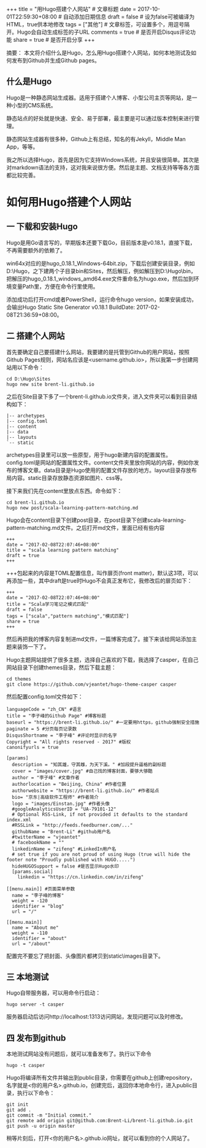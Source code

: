 +++
title = "用Hugo搭建个人网站"  # 文章标题
date = 2017-10-01T22:59:30+08:00  # 自动添加日期信息
draft = false  # 设为false可被编译为HTML，true供本地修改
tags = ["其他"]  # 文章标签，可设置多个，用逗号隔开。Hugo会自动生成标签的子URL
comments = true  # 是否开启Disqus评论功能
share = true  # 是否开启分享
+++

摘要：
本文将介绍什么是Hugo，怎么用Hugo搭建个人网站，如何本地测试及如何发布到Github并生成Github pages。

什么是Hugo
-------
Hugo是一种静态网站生成器。适用于搭建个人博客、小型公司主页等网站，是一种小型的CMS系统。

静态站点的好处就是快速、安全、易于部署，最主要是可以通过版本控制来进行管理。

静态网站生成器有很多种，Github上有总结，知名的有Jekyll，Middle Man App，等等。

我之所以选择Hugo，首先是因为它支持Windows系统，并且安装很简单。其次是对markdown语法的支持，这对我来说很方便。然后是主题、文档支持等等各方面都比较完善。

如何用Hugo搭建个人网站
=============
一 下载和安装Hugo
-----------

Hugo是用Go语言写的，早期版本还要下载Go，目前版本是v0.18.1，直接下载，不再需要额外的依赖了。

win64x对应的是hugo_0.18.1_Windows-64bit.zip，下载后创建安装目录，例如D:\Hugo，之下建两个子目录bin和Sites，然后解压，例如解压到D:\Hugo\bin，把解压的hugo_0.18.1_windows_amd64.exe文件重命名为hugo.exe，然后加到环境变量Path里，方便在命令行里使用。

添加成功后打开cmd或者PowerShell，运行命令hugo version，如果安装成功，会输出Hugo Static Site Generator v0.18.1 BuildDate: 2017-02-08T21:36:59+08:00。

二 搭建个人网站
--------

首先要确定自己要搭建什么网站，我要建的是托管到Github的用户网站，按照Github Pages规则，网站名应该是<username.github.io>，所以我第一步创建网站用以下命令：

    cd D:\Hugo\Sites
    hugo new site brent-li.github.io

之后在Site目录下多了一个brent-li.github.io文件夹，进入文件夹可以看到目录结构如下：

    |-- archetypes
    |-- config.toml
    |-- content
    |-- data
    |-- layouts
    `-- static

archetypes目录里可以放一些原型，用于hugo新建内容的配置属性。config.toml是网站的配置属性文件。content文件夹里放你网站的内容，例如你发布的博客文章。data目录是Hugo使用的配置文件存放的地方。layout目录存放布局内容。static目录存放静态资源如图片、css等。

接下来我们先在content里放点东西。命令如下：

    cd brent-li.github.io
    hugo new post/scala-learning-pattern-matching.md

Hugo会在content目录下创建post目录，在post目录下创建scala-learning-pattern-matching.md文件。之后打开md文件，里面已经有些内容

    +++
    date = "2017-02-08T22:07:46+08:00"
    title = "scala learning pattern matching"
    draft = true
    +++

+++包起来的内容是TOML配置信息，叫作扉页(front matter)，默认这3项，可以再添加一些，其中draft是true时Hugo不会真正发布它，我修改后的扉页如下：

    +++
    date = "2017-02-08T22:07:46+08:00"
    title = "Scala学习笔记之模式匹配"
    draft = false
    tags = ["scala","pattern matching","模式匹配"]
    share = true
    +++

然后再把我的博客内容复制进md文件，一篇博客完成了。接下来该给网站添加主题来装饰一下了。

Hugo主题网站提供了很多主题，选择自己喜欢的下载，我选择了casper，在自己网站目录下创建themes目录，然后下载主题：

    cd themes
    git clone https://github.com/vjeantet/hugo-theme-casper casper

然后配置config.toml文件如下：

    languageCode = "zh_CN" #语言
    title = "李子峰的Github Page" #博客标题
    baseurl = "https://brent-li.github.io/" #一定要用https，github强制安全措施
    paginate = 5 #分页每页记录数
    DisqusShortname = "李子峰" #评论时显示的名字
    Copyright = "All rights reserved - 2017" #版权
    canonifyurls = true

    [params]
      description = "知其雄，守其雌，为天下溪。" #加段提升逼格的副标题
      cover = "images/cover.jpg" #自己找的博客封面，要够大够酷
      author = "李子峰" #文章作者
      authorlocation = "Beijing, China" #作者位置
      authorwebsite = "https://brent-li.github.io/" #作者站点
      bio= "京东|高级软件工程师" #作者简介
      logo = "images/Einstan.jpg" #作者头像
      #googleAnalyticsUserID = "UA-79101-12"
      # Optional RSS-Link, if not provided it defaults to the standard index.xml
      #RSSLink = "http://feeds.feedburner.com/..."
      githubName = "Brent-Li" #github用户名
      #twitterName = "vjeantet"
      # facebookName = ""
      linkedinName = "zifeng" #LinkedIn用户名
      # set true if you are not proud of using Hugo (true will hide the footer note "Proudly published with HUGO.....")
      hideHUGOSupport = false #是否显示Hugo水印
      [params.social]
        linkedin = "https://cn.linkedin.com/in/zifeng"

    [[menu.main]] #页面菜单参数
      name = "李子峰的博客"
      weight = -120
      identifier = "blog"
      url = "/"

    [[menu.main]]
      name = "About me"
      weight = -110
      identifier = "about"
      url = "/about"

配置完不要忘了把封面、头像图片都拷贝到static\images目录下。

三 本地测试
------

Hugo自带服务器，可以用命令行启动：

    hugo server -t casper

服务器启动后访问http://localhost:1313访问网站，发现问题可以及时修改。

四 发布到github
-----------

本地测试网站没有问题后，就可以准备发布了。执行以下命令

    hugo -t casper

Hugo将编译所有文件并输出到public目录，你需要在github上创建repository，名字就是<你的用户名>.github.io，创建完后，返回你本地命令行，进入public目录，执行以下命令：

    git init
    git add .
    git commit -m "Initial commit."
    git remote add origin git@github.com:Brent-Li/brent-li.github.io.git
    git push -u origin master

稍等片刻后，打开<你的用户名>.github.io网址，就可以看到你的个人网站了。
